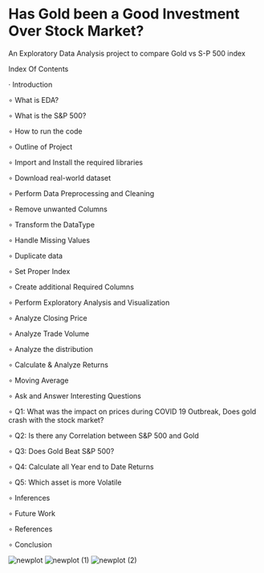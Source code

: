 # Has Gold been a Good Investment Over Stock Market?

An Exploratory Data Analysis project to compare Gold vs S-P 500 index

Index Of Contents

· Introduction

  ∘ What is EDA?
	
  ∘ What is the S&P 500?
	
  ∘ How to run the code
	
  ∘ Outline of Project
	
  ∘ Import and Install the required libraries
	
  ∘ Download real-world dataset
	
  ∘ Perform Data Preprocessing and Cleaning
	
  ∘ Remove unwanted Columns
	
  ∘ Transform the DataType
	
  ∘ Handle Missing Values
	
  ∘ Duplicate data
	
  ∘ Set Proper Index
	
  ∘ Create additional Required Columns
	
  ∘ Perform Exploratory Analysis and Visualization
	
  ∘ Analyze Closing Price
	
  ∘ Analyze Trade Volume
	
  ∘ Analyze the distribution
	
  ∘ Calculate & Analyze Returns
	
  ∘ Moving Average
	
  ∘ Ask  and Answer Interesting Questions
	
  ∘ Q1: What was the impact on prices during COVID 19 Outbreak, Does gold crash with the stock market?
	
  ∘ Q2: Is there any Correlation between S&P 500 and Gold
	
  ∘ Q3: Does Gold Beat S&P 500?
	
  ∘ Q4: Calculate all Year end to Date Returns
	
  ∘ Q5: Which asset is more Volatile
	
  ∘ Inferences
	
  ∘ Future Work
	
  ∘ References
	
  ∘ Conclusion



![newplot](https://user-images.githubusercontent.com/45826511/225728888-6b91ce83-ee43-4ea1-959a-9d93762664cb.png)
![newplot (1)](https://user-images.githubusercontent.com/45826511/225728965-7057db97-80e7-4d38-a7c7-c2c411289afc.png)
![newplot (2)](https://user-images.githubusercontent.com/45826511/225729110-3e7c7dd2-1f64-451b-b42d-2c9e01702e1a.png)
